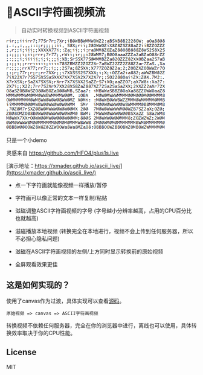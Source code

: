 # 🐸ASCII字符画视频流

> 自动实时转换视频到ASCII字符画视频

![](demo.gif)

只是一个小demo

灵感来自 https://github.com/HFO4/plus1s.live

[演示地址：https://xmader.github.io/ascii_live/](https://xmader.github.io/ascii_live/)

* 点一下字符画就能像视频一样播放/暂停

* 字符画可以像正常的文本一样复制/粘贴 <!-- 使用 CTRL-A 进行全选后复制 -->

* 滋磁调整ASCII字符画视频的字号 (字号越小分辨率越高，占用的CPU百分比也就越高)

* 滋磁播放本地视频 (转换完全在本地进行，视频不会上传到任何服务器，所以不必担心隐私问题)
<!-- 理论上滋磁浏览器<video>标签所滋磁的所有视频格式 https://developer.mozilla.org/zh-CN/docs/Web/HTML/Supported_media_formats ，包括但不限于mp4、webm和ogv -->

* 滋磁在ASCII字符画视频的左侧/上方同时显示转换前的原始视频

* 全屏观看效果更佳

## 这是如何实现的？

使用了canvas作为过渡，具体实现可以查看[源码](https://github.com/Xmader/ascii_live/blob/master/index.js)。

```
原始视频 => canvas => ASCII字符画视频
```

转换视频不依赖任何服务器，完全在你的浏览器中进行，离线也可以使用，具体转换效率取决于你的CPU性能。

## License

MIT
